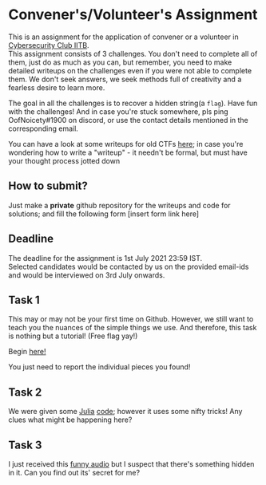 # Convener's/Volunteer's Assignment
This is an assignment for the application of convener or a volunteer in [Cybersecurity Club IITB](https://www.facebook.com/groups/csec.iitb).  
This assignment consists of 3 challenges. You don't need to complete all of them, just do as much as you can, but remember, you need to make detailed writeups on the challenges even if you were not able to complete them. We don't seek answers, we seek methods full of creativity and a fearless desire to learn more.  

The goal in all the challenges is to recover a hidden string(a `flag`). Have fun with the challenges! And in case you're stuck somewhere,
pls ping OofNoicety#1900 on discord, or use the contact details mentioned in the corresponding email.

You can have a look at some writeups for old CTFs [here](https://github.com/CSEA-IITB/WriteUps); in case you're wondering how to write a "writeup" - it needn't be formal, but must have your thought process jotted down

## How to submit?
Just make a **private** github repository for the writeups and code for solutions; and fill the following form [insert form link here]

## Deadline
The deadline for the assignment is 1st July 2021 23:59 IST.  
Selected candidates would be contacted by us on the provided email-ids and would be interviewed on 3rd July onwards.

## Task 1
This may or may not be your first time on Github. However, we still want to teach you the nuances of the
simple things we use. And therefore, this task is nothing but a tutorial! (Free flag yay!)

Begin [here!](https://github.com/jsahil730/Assignment/tree/develop/folder)

You just need to report the individual pieces you found!

## Task 2
We were given some [Julia](https://julialang.org/) [code](task2/challenge.jl); however it uses some nifty tricks!
Any clues what might be happening here?

## Task 3
I just received this [funny audio](task3/challenge.mp3) but I suspect that there's something hidden in it.
Can you find out its' secret for me?
